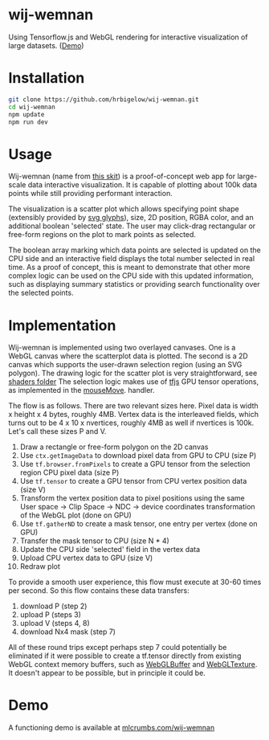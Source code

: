 wij-wemnan
==========

Using Tensorflow.js and WebGL rendering for interactive visualization of large
datasets.  ([Demo](https://www.mlcrumbs.com/wij-wemnan/))

# Installation

```sh
git clone https://github.com/hrbigelow/wij-wemnan.git
cd wij-wemnan
npm update
npm run dev
```

# Usage

Wij-wemnan (name from [this skit](https://www.youtube.com/watch?v=4sBiOz2hA3I))
is a proof-of-concept web app for large-scale data interactive visualization.
It is capable of plotting about 100k data points while still providing
performant interaction.

The visualization is a scatter plot which allows specifying point shape
(extensibly provided by [svg
glyphs](https://github.com/hrbigelow/wij-wemnan/blob/master/src/glyphs.xml)),
size, 2D position, RGBA color, and an additional boolean 'selected' state.  The 
user may click-drag rectangular or free-form regions on the plot to mark points
as selected.

The boolean array marking which data points are selected is updated on the CPU
side and an interactive field displays the total number selected in real time.
As a proof of concept, this is meant to demonstrate that other more complex
logic can be used on the CPU side with this updated information, such as
displaying summary statistics or providing search functionality over the
selected points.

# Implementation

Wij-wemnan is implemented using two overlayed canvases.  One is a WebGL canvas
where the scatterplot data is plotted.  The second is a 2D canvas which
supports the user-drawn selection region (using an SVG polygon).  The drawing
logic for the scatter plot is very straightforward, see [shaders
folder](https://github.com/hrbigelow/wij-wemnan/tree/master/src/shaders) The
selection logic makes use of [tfjs](https://github.com/tensorflow/tfjs) GPU
tensor operations, as implemented in the
[mouseMove](https://github.com/hrbigelow/wij-wemnan/blob/f2b850eff053f32073ce40c62e11845a00171d87/src/selection_plot.js#L83).
handler.  

The flow is as follows.  There are two relevant sizes here.  Pixel data is
width x height x 4 bytes, roughly 4MB.  Vertex data is the interleaved fields,
which turns out to be 4 x 10 x nvertices, roughly 4MB as well if nvertices is
100k.  Let's call these sizes P and V.

1. Draw a rectangle or free-form polygon on the 2D canvas
2. Use `ctx.getImageData` to download pixel data from GPU to CPU (size P)
3. Use `tf.browser.fromPixels` to create a GPU tensor from the selection region
   CPU pixel data (size P)
4. Use `tf.tensor` to create a GPU tensor from CPU vertex position data (size V)
5. Transform the vertex position data to pixel positions using the same User space
   -> Clip Space -> NDC -> device coordinates transformation of the WebGL plot
   (done on GPU)
6. Use `tf.gatherND` to create a mask tensor, one entry per vertex (done on
   GPU)
7. Transfer the mask tensor to CPU (size N * 4)
7. Update the CPU side 'selected' field in the vertex data
8. Upload CPU vertex data to GPU (size V)
9. Redraw plot

To provide a smooth user experience, this flow must execute at 30-60 times per
second.   So this flow contains these data transfers:

1. download P (step 2)
2. upload P (steps 3)
3. upload V (steps 4, 8)
4. download Nx4 mask (step 7)

All of these round trips except perhaps step 7 could potentially be eliminated
if it were possible to create a tf.tensor directly from existing WebGL context
  memory buffers, such as
  [WebGLBuffer](https://developer.mozilla.org/en-US/docs/Web/API/WebGLBuffer)
  and
  [WebGLTexture](https://developer.mozilla.org/en-US/docs/Web/API/WebGLTexture).
  It doesn't appear to be possible, but in principle it could be.


# Demo

A functioning demo is available at
[mlcrumbs.com/wij-wemnan](https://www.mlcrumbs.com/wij-wemnan/)

<!-- 
main.html loads a sorted list of ~40,000 names of human genes, and
provides a simple interactive search box to search them.  The first 20
gene names matching the search (prefix, case-insensitive) appear
dynamically as LI items in an OL.

The point of this is to demonstrate good performance in spite of the
substantial size of the word list.

How it works:

In Javascript main memory (not in DOM):

* a 40,000 element array of the gene names (lower-cased)
* a 40,000 element array of LI HTMLElement's (with id=<gene name>, innerText = <gene_name>)

In the DOM:
* a search box with an oninput listener
* an OL element with up to 20 LI elements

Upon input, the O(log2(N)) binary search functions lower_bound and
upper_bound are used to find a [start, end) interval (after C++ STL
algorithm) within the gene names array / LI HTMLElement array.

A DocumentFragment is created, and the sub-set of LI elements in the
array is inserted (appendChild) into it, up to 20 elements.

The OL is cleared (.innerHTML = ''), then appended (appendChild(df))
with the constructed document fragment.

Also, the listener (created with makeUpdateListener) provides a
closure around the arrays of nodes, words, the OL update target, and
the maximum number of LI's to display.
-->

